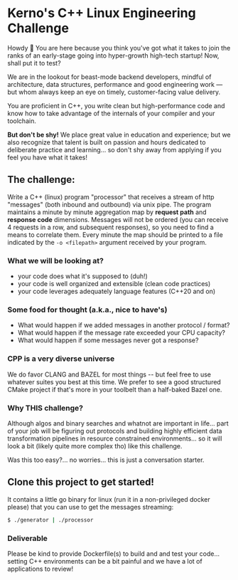 # Kerno's C++ Linux Engineering Challenge

Howdy 👋  You are here because you think you've got what it takes to join the ranks of an early-stage going into hyper-growth high-tech startup!
Now, shall put it to test?

We are in the lookout for beast-mode backend developers, mindful of architecture, data structures, performance and good engineering work — but whom always keep an eye on timely, customer-facing value delivery.

You are proficient in C++, you write clean but high-performance code and know how to take advantage of the internals of your compiler and your toolchain.


**But don't be shy!**
We place great value in education and experience; but we also recognize that talent is built on passion and hours dedicated to deliberate practice and learning... so don't shy away from applying if you feel you have what it takes!



## The challenge:
Write a C++ (linux) program "processor" that receives a stream of http "messages" (both inbound and outbound) via unix pipe.
The program maintains a minute by minute aggregation map by **request path** and **response code** dimensions.
Messages will not be ordered (you can receive 4 requests in a row, and subsequent responses), so you need to find a means to correlate them.
Every minute the map should be printed to a file indicated by the `-o <filepath>` argument received by your program.


### What we will be looking at?
- your code does what it's supposed to (duh!)
- your code is well organized and extensible (clean code practices)
- your code leverages adequately language features (C++20 and on)


### Some food for thought (a.k.a., nice to have's)
- What would happen if we added messages in another protocol / format?
- What would happen if the message rate exceeded your CPU capacity?
- What would happen if some messages never got a response?


### CPP is a very diverse universe
We do favor CLANG and BAZEL for most things -- but feel free to use whatever suites you best at this time. We prefer to see a good structured CMake project if that's more in your toolbelt than a half-baked Bazel one.


### Why THIS challenge?
Although algos and binary searches and whatnot are important in life... part of your job will be figuring out protocols and building highly efficient data transformation pipelines in resource constrained environments... so it will look a bit (likely quite more complex tho) like this challenge.

Was this too easy?... no worries... this is just a conversation starter.


## Clone this project to get started!
It contains a little go binary for linux (run it in a non-privileged docker please) that you can use to get the messages streaming:
```bash
$ ./generator | ./processor
```

### Deliverable
Please be kind to provide Dockerfile(s) to build and and test your code... setting C++ environments can be a bit painful and we have a lot of applications to review!
